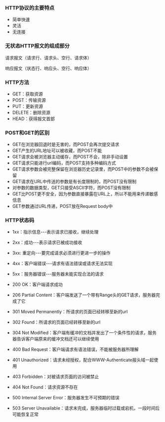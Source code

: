 ### HTTP协议的主要特点

- 简单快速
- 灵活
- 无连接



### 无状态HTTP报文的组成部分

请求报文（请求行、请求头、空行、请求体）

响应报文（状态行、响应头、空行、响应体）



### HTTP方法

- GET：获取资源
- POST：传输资源
- PUT：更新资源
- DELETE：删除资源
- HEAD：获得报文首部



### POST和GET的区别

- GET在浏览器回退时是无害的，而POST会再次提交请求
- GET产生的URL地址可以被收藏，而POST不能
- GET请求会被浏览器主动缓存，而POST不会，除非手动设置
- GET请求只能进行url编码，而POST支持多种编码方式
- GET请求参数会被完整保留在浏览器历史记录里，而POST中的参数不会被保留
- GET请求在URL中传送的参数是有长度限制的，而POST没有限制
- 对参数的数据类型，GET只接受ASCII字符，而POST没有限制
- GET比POST更不安全，因为参数直接暴露在URL上，所以不能用来传递敏感信息
- GET参数通过URL传递，POST放在Request body中



###  HTTP状态码

- 1xx：指示信息---表示请求已接收，继续处理
- 2xx：成功---表示请求已被成功接收
- 3xx:  重定向---要完成请求必须进行更进一步的操作
- 4xx：客户端错误---请求有语法错误或请求无法实现
- 5xx：服务器错误---服务器未能实现合法的请求




- 200 OK：客户端请求成功
- 206 Partial Content：客户端发送了一个带有Range头的GET请求，服务器完成了它
- 301 Moved Permanently：所请求的页面已经转移至新的url
- 302 Found：所请求的页面已经转移至新的url
- 304 Not Modified：客户端有缓冲的文档并发出了一个条件性的请求，服务器告诉客户端原来的缓冲文档还可以继续使用
-   400 Bad Request：客户端请求有语法错误，不能被服务器所理解
- 401 Unauthorized：请求未经授权，配合WWW-Authenticate报头域一起使用
- 403 Forbidden：对被请求页面的访问被禁止
- 404 Not Found：请求资源不存在
- 500 Internal Server Error：服务器发生不可预期的错误
- 503 Server Unavailable：请求未完成，服务器临时过载或宕机，一段时间后可能恢复正常



